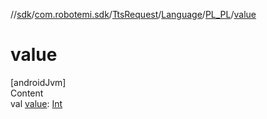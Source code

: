 //[sdk](../../../../../index.md)/[com.robotemi.sdk](../../../index.md)/[TtsRequest](../../index.md)/[Language](../index.md)/[PL_PL](index.md)/[value](value.md)



# value  
[androidJvm]  
Content  
val [value](value.md): [Int](https://kotlinlang.org/api/latest/jvm/stdlib/kotlin/-int/index.html)  



